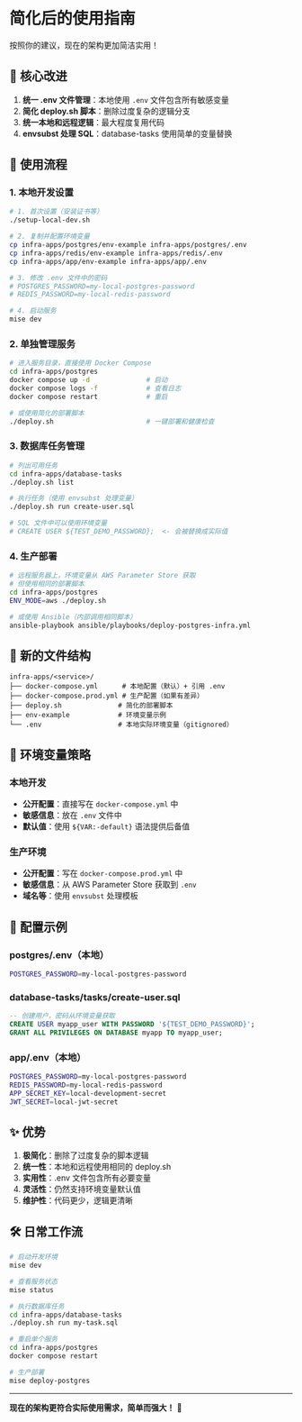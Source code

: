 # 简化后的使用指南

按照你的建议，现在的架构更加简洁实用！

## 🎯 核心改进

1. **统一 .env 文件管理**：本地使用 `.env` 文件包含所有敏感变量
2. **简化 deploy.sh 脚本**：删除过度复杂的逻辑分支
3. **统一本地和远程逻辑**：最大程度复用代码
4. **envsubst 处理 SQL**：database-tasks 使用简单的变量替换

## 🚀 使用流程

### 1. 本地开发设置

```bash
# 1. 首次设置（安装证书等）
./setup-local-dev.sh

# 2. 复制并配置环境变量
cp infra-apps/postgres/env-example infra-apps/postgres/.env
cp infra-apps/redis/env-example infra-apps/redis/.env
cp infra-apps/app/env-example infra-apps/app/.env

# 3. 修改 .env 文件中的密码
# POSTGRES_PASSWORD=my-local-postgres-password
# REDIS_PASSWORD=my-local-redis-password

# 4. 启动服务
mise dev
```

### 2. 单独管理服务

```bash
# 进入服务目录，直接使用 Docker Compose
cd infra-apps/postgres
docker compose up -d              # 启动
docker compose logs -f            # 查看日志
docker compose restart            # 重启

# 或使用简化的部署脚本
./deploy.sh                       # 一键部署和健康检查
```

### 3. 数据库任务管理

```bash
# 列出可用任务
cd infra-apps/database-tasks
./deploy.sh list

# 执行任务（使用 envsubst 处理变量）
./deploy.sh run create-user.sql

# SQL 文件中可以使用环境变量
# CREATE USER ${TEST_DEMO_PASSWORD};  <- 会被替换成实际值
```

### 4. 生产部署

```bash
# 远程服务器上，环境变量从 AWS Parameter Store 获取
# 但使用相同的部署脚本
cd infra-apps/postgres
ENV_MODE=aws ./deploy.sh

# 或使用 Ansible（内部调用相同脚本）
ansible-playbook ansible/playbooks/deploy-postgres-infra.yml
```

## 📁 新的文件结构

```
infra-apps/<service>/
├── docker-compose.yml      # 本地配置（默认）+ 引用 .env
├── docker-compose.prod.yml # 生产配置（如果有差异）
├── deploy.sh              # 简化的部署脚本
├── env-example            # 环境变量示例
└── .env                   # 本地实际环境变量（gitignored）
```

## 🔧 环境变量策略

### 本地开发
- **公开配置**：直接写在 `docker-compose.yml` 中
- **敏感信息**：放在 `.env` 文件中
- **默认值**：使用 `${VAR:-default}` 语法提供后备值

### 生产环境
- **公开配置**：写在 `docker-compose.prod.yml` 中
- **敏感信息**：从 AWS Parameter Store 获取到 `.env`
- **域名等**：使用 `envsubst` 处理模板

## 📝 配置示例

### postgres/.env（本地）
```bash
POSTGRES_PASSWORD=my-local-postgres-password
```

### database-tasks/tasks/create-user.sql
```sql
-- 创建用户，密码从环境变量获取
CREATE USER myapp_user WITH PASSWORD '${TEST_DEMO_PASSWORD}';
GRANT ALL PRIVILEGES ON DATABASE myapp TO myapp_user;
```

### app/.env（本地）
```bash
POSTGRES_PASSWORD=my-local-postgres-password
REDIS_PASSWORD=my-local-redis-password
APP_SECRET_KEY=local-development-secret
JWT_SECRET=local-jwt-secret
```

## ✨ 优势

1. **极简化**：删除了过度复杂的脚本逻辑
2. **统一性**：本地和远程使用相同的 deploy.sh
3. **实用性**：.env 文件包含所有必要变量
4. **灵活性**：仍然支持环境变量默认值
5. **维护性**：代码更少，逻辑更清晰

## 🛠️ 日常工作流

```bash
# 启动开发环境
mise dev

# 查看服务状态  
mise status

# 执行数据库任务
cd infra-apps/database-tasks
./deploy.sh run my-task.sql

# 重启单个服务
cd infra-apps/postgres
docker compose restart

# 生产部署
mise deploy-postgres
```

---

**现在的架构更符合实际使用需求，简单而强大！** 🎉

